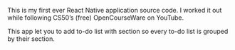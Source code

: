 This is my first ever React Native application source code. I worked it out while following CS50’s (free) OpenCourseWare on YouTube.

This app let you to add to-do list with section so every to-do list is grouped by their section.
